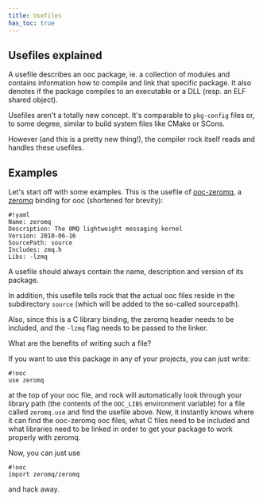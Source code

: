 ```yaml
---
title: Usefiles
has_toc: true
---
```


## Usefiles explained

A usefile describes an ooc package, ie. a collection of modules and contains information
how to compile and link that specific package. It also denotes if the package compiles
to an executable or a DLL (resp. an ELF shared object).

Usefiles aren't a totally new concept. It's comparable to `pkg-config` files or, to
some degree, similar to build system files like CMake or SCons.

However (and this is a pretty new thing!), the compiler rock itself reads and handles
these usefiles.

## Examples

Let's start off with some examples. This is the usefile of
[ooc-zeromq](https://github.com/nddrylliog/ooc-zeromq), a [zeromq](http://zeromq.org) binding
for ooc (shortened for brevity):

    #!yaml
    Name: zeromq
    Description: The 0MQ lightweight messaging kernel
    Version: 2010-06-16
    SourcePath: source
    Includes: zmq.h
    Libs: -lzmq

A usefile should always contain the name, description and version of its package.

In addition, this usefile tells rock that the actual ooc files reside in the subdirectory
`source` (which will be added to the so-called sourcepath).

Also, since this is a C library binding, the zeromq header needs to be included,
and the `-lzmq` flag needs to be passed to the linker.

What are the benefits of writing such a file?

If you want to use this package in any of your projects, you can just write:

    #!ooc
    use zeromq

at the top of your ooc file, and rock will automatically look through your library path
(the contents of the `OOC_LIBS` environment variable) for a file called `zeromq.use` and find
the usefile above. Now, it instantly knows where it can find the ooc-zeromq ooc files,
what C files need to be included and what libraries need to be linked in order to get
your package to work properly with zeromq.

Now, you can just use

    #!ooc
    import zeromq/zeromq

and hack away.
